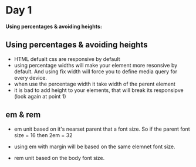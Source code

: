 # Day 1

**Using percentages & avoiding heights:**

## Using percentages & avoiding heights

- HTML defualt css are responsive by default
- using percentage widths will make your element more resonsive by default. And using fix width will force you to define media query for every device.
- when use the percentage width it take width of the perent element
- it is bad to add height to your elements, that will break its responsipve (look again at point 1)

## em & rem

- em unit based on it's nearset parent that a font size. So if the parent font size = 16 then 2em = 32
- using em with margin will be based on the same elemnet font size.

- rem unit based on the body font size.
